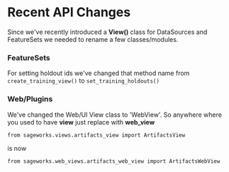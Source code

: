 # Recent API Changes
Since we've recently introduced a **View()** class for DataSources and FeatureSets we needed to rename a few classes/modules.

### FeatureSets
For setting holdout ids we've changed that method name from `create_training_view()` to `set_training_holdouts()`

### Web/Plugins
We've changed the Web/UI View class to 'WebView'. So anywhere where you used to have **view** just replace with **web_view**

```
from sageworks.views.artifacts_view import ArtifactsView
```
is now

```
from sageworks.web_views.artifacts_web_view import ArtifactsWebView
```